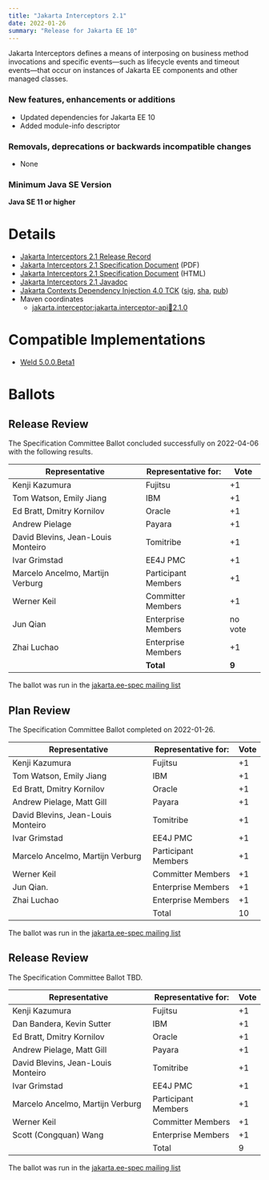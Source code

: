 ```yaml
---
title: "Jakarta Interceptors 2.1"
date: 2022-01-26
summary: "Release for Jakarta EE 10"
---
```

Jakarta Interceptors defines a means of interposing on business method invocations and specific
events—such as lifecycle events and timeout events—that occur on instances of Jakarta EE components
and other managed classes.

### New features, enhancements or additions
<!-- List here -->
* Updated dependencies for Jakarta EE 10
* Added module-info descriptor

### Removals, deprecations or backwards incompatible changes
<!-- List here -->
* None

### Minimum Java SE Version
<!-- Specify the minimum required Java SE version for this specification -->
**Java SE 11 or higher**

# Details

* [Jakarta Interceptors 2.1 Release Record](https://projects.eclipse.org/projects/ee4j.interceptors/releases/2.1)
* [Jakarta Interceptors 2.1 Specification Document](./jakarta-interceptors-spec-2.1.pdf) (PDF)
* [Jakarta Interceptors 2.1 Specification Document](./jakarta-interceptors-spec-2.1.html) (HTML)
* [Jakarta Interceptors 2.1 Javadoc](./apidocs)
* [Jakarta Contexts Dependency Injection 4.0 TCK](https://download.eclipse.org/ee4j/cdi/4.0/cdi-tck-4.0.0-dist.zip)
   ([sig](TBD_post_ballot),
   [sha](7671d6895eb57b74b52e46b63adfeb57adf965dd91efc673db21a781fedc452f),
   [pub](https://raw.githubusercontent.com/jakartaee/specification-committee/master/jakartaee-spec-committee.pub))
* Maven coordinates
  * [jakarta.interceptor:jakarta.interceptor-api:jar:2.1.0](https://search.maven.org/artifact/jakarta.interceptor/jakarta.interceptor-api/2.1.0/jar)


# Compatible Implementations

* [Weld 5.0.0.Beta1](https://weld.cdi-spec.org/download/)

# Ballots
## Release Review

The Specification Committee Ballot concluded successfully on 2022-04-06 with the following results.

| Representative                     | Representative for: | Vote   |
|------------------------------------|---------------------|--------|
| Kenji Kazumura                     | Fujitsu             | +1     |
| Tom Watson, Emily Jiang            | IBM                 | +1     |
| Ed Bratt, Dmitry Kornilov          | Oracle              | +1     |
| Andrew Pielage                     | Payara              | +1     |
| David Blevins, Jean-Louis Monteiro | Tomitribe           | +1     |
| Ivar Grimstad                      | EE4J PMC            | +1     |
| Marcelo Ancelmo, Martijn Verburg   | Participant Members | +1     |
| Werner Keil                        | Committer Members   | +1     |
| Jun Qian                           | Enterprise Members  | no vote |
| Zhai Luchao                        | Enterprise Members  | +1     |  
|                                    | **Total**           | **9** |

The ballot was run in the [jakarta.ee-spec mailing list](https://www.eclipse.org/lists/jakarta.ee-spec/msg02303.html)

## Plan Review

The Specification Committee Ballot completed on 2022-01-26.

| Representative                      | Representative for:    | Vote |
|-------------------------------------|------------------------|------|
| Kenji Kazumura                      | 	Fujitsu             | 	+1 |
| Tom Watson, Emily Jiang             | 	IBM                 | 	+1 |
| Ed Bratt, Dmitry Kornilov           | 	Oracle              | 	+1 |
| Andrew Pielage, Matt Gill           | 	Payara              | 	+1 |
| David Blevins, Jean-Louis Monteiro  | 	Tomitribe           | 	+1 |
| Ivar Grimstad                       | 	EE4J PMC            | 	+1 |
| Marcelo Ancelmo, Martijn Verburg    | 	Participant Members | 	+1 |
| Werner Keil                         | 	Committer Members   | 	+1 |
| Jun Qian.                           | Enterprise Members     | 	+1 |
| Zhai Luchao                         | Enterprise Members     | 	+1 |
|                                     | Total                  | 	10 |


The ballot was run in the [jakarta.ee-spec mailing list](https://www.eclipse.org/lists/jakarta.ee-spec/msg02123.html)

## Release Review

The Specification Committee Ballot TBD.

| Representative                                 | Representative for: | Vote |
|------------------------------------------------|---------------------|------|
| Kenji Kazumura                                 | Fujitsu             | +1   |
| Dan Bandera, Kevin Sutter                      | IBM                 | +1   |
| Ed Bratt, Dmitry Kornilov                      | Oracle              | +1   |
| Andrew Pielage, Matt Gill                      | Payara              | +1   |
| David Blevins, Jean-Louis Monteiro             | Tomitribe           | +1   |
| Ivar Grimstad                                  | EE4J PMC            | +1   |
| Marcelo Ancelmo, Martijn Verburg               | Participant Members | +1   |
| Werner Keil                                    | Committer Members   | +1   |
| Scott (Congquan) Wang                          | Enterprise Members  | +1   |
|                                                | Total               | 9    |

The ballot was run in the [jakarta.ee-spec mailing list](TBD)
